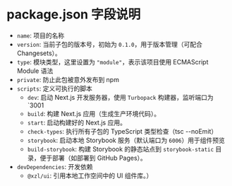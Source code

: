 # package.json 字段说明
- `name`: 项目的名称
- `version`: 当前子包的版本号，初始为 `0.1.0`，用于版本管理（可配合 Changesets）。
- `type`:   模块类型，这里设置为 `"module"`，表示该项目使用 ECMAScript Module 语法
- `private`: 防止此包被意外发布到 npm
- `scripts`: 定义可执行的脚本
  - `dev`: 启动 Next.js 开发服务器，使用 `Turbopack` 构建器，监听端口为 `3001
  - `build`: 构建 Next.js 应用（生成生产环境代码）。
  - `start`: 启动构建好的 Next.js 应用。
  - `check-types`: 执行所有子包的 TypeScript 类型检查（tsc --noEmit）
  - `storybook`: 启动本地 Storybook 服务（默认端口为 `6006`）用于组件预览
  - `build-storybook`: 构建 Storybook 的静态站点到 `storybook-static` 目录，便于部署（如部署到 GitHub Pages）。
- `devDependencies`: 开发依赖
  - `@xzl/ui`: 引用本地工作空间中的 UI 组件库。）